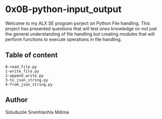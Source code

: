 # 0x0B-python-input_output

Welcome to my ALX SE program porject on Python File handling. This project has presented questions that will test ones knowledge on not just the general understanding of file handling but creating modules that will perform functions to execute operations in file handling.

## Table of content

    0-read_file.py
    1-write_file.py
    2-append_write.py
    3-to_json_string.py
    4-from_json_string.py

## Author 
Siduduzile Snenhlanhla Mdima
